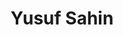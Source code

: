 ---
layout: page
title: Yusuf Sahin
email: yusuf.sahin@ml.rwth-aachen.de
email_vis: yusuf.sahin@ml.rwth-aachen.de
description: I am a Master's student specializing in Data Science, currently focusing on transfer learning with Graph Neural Networks (GNNs) for molecular property prediction.
github:
importance: 2
category: Student Assistant
redirect:
---